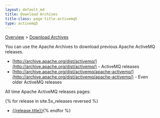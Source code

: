 ```yaml
---
layout: default_md
title: Download Archives 
title-class: page-title-activemq5
type: activemq5
---
```


 [Overview](overview) > [Download Archives](download-archives)

You can use the Apache Archives to download previous Apache ActiveMQ releases.

*   [http://archive.apache.org/dist/activemq/](http://archive.apache.org/dist/activemq/) - ActiveMQ releases
*   [http://archive.apache.org/dist/activemq/apache-activemq/](http://archive.apache.org/dist/activemq/apache-activemq/) - Even older ActiveMQ releases

All time Apache ActiveMQ releases pages:

{% for release in site.5x_releases reversed %}
*   [{{release.title}}]({{release.url}}){% endfor %}
